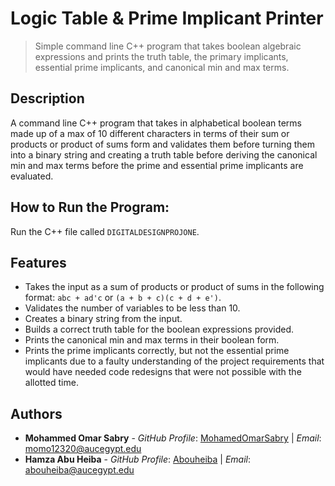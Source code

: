 # Logic Table & Prime Implicant Printer
> Simple command line C++ program that takes boolean algebraic expressions and prints the truth table, the primary implicants, essential prime implicants, and canonical min and max terms.
## Description
A command line C++ program that takes in alphabetical boolean terms made up of a max of 10 different characters in terms of their sum or products or product of sums form and validates them before turning them into a binary string and creating a truth table before deriving the canonical min and max terms before the prime and essential prime implicants are evaluated.
## How to Run the Program:
Run the C++ file called `DIGITALDESIGNPROJONE`.
## Features
- Takes the input as a sum of products or product of sums in the following format: `abc + ad'c` or `(a + b + c)(c + d + e')`.
- Validates the number of variables to be less than 10.
- Creates a binary string from the input.
- Builds a correct truth table for the boolean expressions provided.
- Prints the canonical min and max terms in their boolean form.
- Prints the prime implicants correctly, but not the essential prime implicants due to a faulty understanding of the project requirements that would have needed code redesigns that were not possible with the allotted time.
## Authors
- **Mohammed Omar Sabry** - _GitHub Profile_: [MohamedOmarSabry](https://github.com/MohamedOmarSabry) | _Email_: momo12320@aucegypt.edu
- **Hamza Abu Heiba** - _GitHub Profile_: [Abouheiba](https://github.com/Abouheiba) | _Email_: abouheiba@aucegypt.edu
